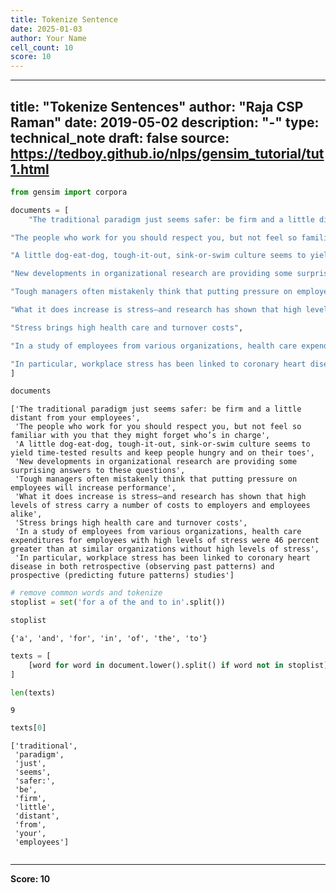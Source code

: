 ```yaml
---
title: Tokenize Sentence
date: 2025-01-03
author: Your Name
cell_count: 10
score: 10
---
```


---
title: "Tokenize Sentences"
author: "Raja CSP Raman"
date: 2019-05-02
description: "-"
type: technical_note
draft: false
source: https://tedboy.github.io/nlps/gensim_tutorial/tut1.html
---

```python
from gensim import corpora
```


```python
documents = [
    "The traditional paradigm just seems safer: be firm and a little distant from your employees", 

"The people who work for you should respect you, but not feel so familiar with you that they might forget who’s in charge", 

"A little dog-eat-dog, tough-it-out, sink-or-swim culture seems to yield time-tested results and keep people hungry and on their toes", 

"New developments in organizational research are providing some surprising answers to these questions", 

"Tough managers often mistakenly think that putting pressure on employees will increase performance", 

"What it does increase is stress—and research has shown that high levels of stress carry a number of costs to employers and employees alike", 

"Stress brings high health care and turnover costs", 

"In a study of employees from various organizations, health care expenditures for employees with high levels of stress were 46 percent greater than at similar organizations without high levels of stress", 

"In particular, workplace stress has been linked to coronary heart disease in both retrospective (observing past patterns) and prospective (predicting future patterns) studies" 
]
```


```python
documents
```




    ['The traditional paradigm just seems safer: be firm and a little distant from your employees',
     'The people who work for you should respect you, but not feel so familiar with you that they might forget who’s in charge',
     'A little dog-eat-dog, tough-it-out, sink-or-swim culture seems to yield time-tested results and keep people hungry and on their toes',
     'New developments in organizational research are providing some surprising answers to these questions',
     'Tough managers often mistakenly think that putting pressure on employees will increase performance',
     'What it does increase is stress—and research has shown that high levels of stress carry a number of costs to employers and employees alike',
     'Stress brings high health care and turnover costs',
     'In a study of employees from various organizations, health care expenditures for employees with high levels of stress were 46 percent greater than at similar organizations without high levels of stress',
     'In particular, workplace stress has been linked to coronary heart disease in both retrospective (observing past patterns) and prospective (predicting future patterns) studies']




```python
# remove common words and tokenize
stoplist = set('for a of the and to in'.split())
```


```python
stoplist
```




    {'a', 'and', 'for', 'in', 'of', 'the', 'to'}




```python
texts = [
    [word for word in document.lower().split() if word not in stoplist] for document in documents
]
```


```python
len(texts)
```




    9




```python
texts[0]
```




    ['traditional',
     'paradigm',
     'just',
     'seems',
     'safer:',
     'be',
     'firm',
     'little',
     'distant',
     'from',
     'your',
     'employees']




```python

```


---
**Score: 10**